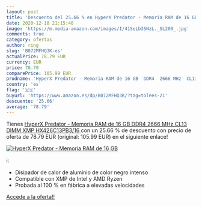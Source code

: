 ```yaml
---
layout: post
title: 'Descuento del 25.66 % en HyperX Predator - Memoria RAM de 16 GB  '
date: 2020-12-18 21:15:48
image: 'https://m.media-amazon.com/images/I/41SeLb3SNzL._SL200_.jpg'
comments: true
category: ofertas
author: ring
slug: 'B072MFHQ3K-es'
actualPrice: 78.79 EUR
currency: EUR
price: 78.79
comparePrice: 105.99 EUR
prodname: 'HyperX Predator - Memoria RAM de 16 GB  DDR4  2666 MHz  CL13  DIMM XMP  HX426C13PB3/16 '
country: 'es'
flag: '🇪🇸'
buyurl: 'https://www.amazon.es/dp/B072MFHQ3K/?tag=tolees-21'
descuento: '25.66'
average: '78.79'
---
```


Tienes [HyperX Predator - Memoria RAM de 16 GB  DDR4  2666 MHz  CL13  DIMM XMP  HX426C13PB3/16 ](https://www.amazon.es/dp/B072MFHQ3K/?tag=tolees-21) con un 25.66 % de descuento con precio de oferta de 78.79 EUR (original: 105.99 EUR) en el siguiente enlace!

[![HyperX Predator - Memoria RAM de 16 GB  ](https://m.media-amazon.com/images/I/41SeLb3SNzL._SL200_.jpg)](https://www.amazon.es/dp/B072MFHQ3K/?tag=tolees-21)

ℹ️:

- Disipador de calor de aluminio de color negro intenso
- Compatible con XMP de Intel y AMD Ryzen
- Probada al 100 % en fábrica a elevadas velocidades

[Accede a la oferta!!](https://www.amazon.es/dp/B072MFHQ3K/?tag=tolees-21)
